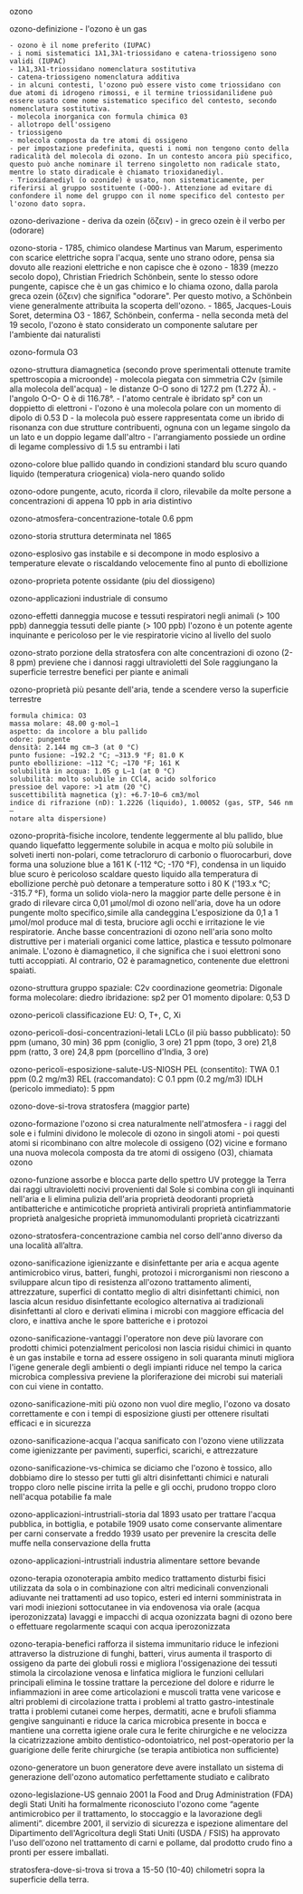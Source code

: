 ozono

ozono-definizione
    - l'ozono è un gas

    - ozono è il nome preferito (IUPAC)
    - i nomi sistematici 1λ1,3λ1-triossidano e catena-triossigeno sono validi (IUPAC)
    - 1λ1,3λ1-triossidano nomenclatura sostitutiva
    - catena-triossigeno nomenclatura additiva
    - in alcuni contesti, l'ozono può essere visto come triossidano con due atomi di idrogeno rimossi, e il termine triossidanilidene può essere usato come nome sistematico specifico del contesto, secondo nomenclatura sostitutiva.
    - molecola inorganica con formula chimica 03
    - allotropo dell'ossigeno
    - triossigeno
    - molecola composta da tre atomi di ossigeno
    - per impostazione predefinita, questi i nomi non tengono conto della radicalità del molecola di ozono. In un contesto ancora più specifico, questo può anche nominare il terreno singoletto non radicale stato, mentre lo stato diradicale è chiamato trioxidanediyl.
    - Trioxidanediyl (o ozonide) è usato, non sistematicamente, per riferirsi al gruppo sostituente (-OOO-). Attenzione ad evitare di confondere il nome del gruppo con il nome specifico del contesto per l'ozono dato sopra.

ozono-derivazione
    - deriva da ozein (ὄζειν)
    - in greco ozein è il verbo per (odorare)

ozono-storia
    - 1785, chimico olandese Martinus van Marum, esperimento con scarice elettriche sopra l'acqua, sente uno strano odore, pensa sia dovuto alle reazioni elettriche e non capisce che è ozono
    - 1839 (mezzo secolo dopo), Christian Friedrich Schönbein, sente lo stesso odore pungente, capisce che è un gas chimico e lo chiama ozono, dalla parola greca ozein (ὄζειν) che significa "odorare". Per questo motivo, a Schönbein viene generalmente attribuita la scoperta dell'ozono.
    - 1865, Jacques-Louis Soret, determina O3 
    - 1867, Schönbein, conferma
    - nella seconda metà del 19 secolo, l'ozono è stato considerato un componente salutare per l'ambiente dai naturalisti

ozono-formula
    O3

ozono-struttura
    diamagnetica
    (secondo prove sperimentali ottenute tramite spettroscopia a microonde)
    - molecola piegata con simmetria C2v (simile alla molecola dell'acqua)
    - le distanze O-O sono di 127.2 pm (1.272 Å).
    - l'angolo O-O- O è di 116.78°. 
    - l'atomo centrale è ibridato sp² con un doppietto di elettroni
    - l'ozono è una molecola polare con un momento di dipolo di 0.53 D
    - la molecola può essere rappresentata come un ibrido di risonanza con due strutture contribuenti, ognuna con un legame singolo da un lato e un doppio legame dall'altro
    - l'arrangiamento possiede un ordine di legame complessivo di 1.5 su entrambi i lati

ozono-colore
    blue pallido quando in condizioni standard
    blu scuro quando liquido (temperatura criogenica)
    viola-nero quando solido

ozono-odore
    pungente, acuto, ricorda il cloro, rilevabile da molte persone a concentrazioni di appena 10 ppb in aria
    distintivo

ozono-atmosfera-concentrazione-totale
    0.6 ppm

ozono-storia
    struttura determinata nel 1865

ozono-esplosivo
    gas instabile e si decompone in modo esplosivo a temperature elevate o riscaldando velocemente fino al punto di ebollizione

ozono-proprieta
    potente ossidante (piu del diossigeno)

ozono-applicazioni
    industriale
    di consumo

ozono-effetti
    danneggia mucose e tessuti respiratori negli animali (> 100 ppb)
    danneggia tessuti delle piante (> 100 ppb)
    l'ozono è un potente agente inquinante e pericoloso per le vie respiratorie vicino al livello del suolo

ozono-strato
    porzione della stratosfera con alte concentrazioni di ozono (2-8 ppm)
    previene che i dannosi raggi ultravioletti del Sole raggiungano la superficie terrestre
    benefici per piante e animali

ozono-proprietà
    più pesante dell'aria, tende a scendere verso la superficie terrestre

    formula chimica: O3
    massa molare: 48.00 g·mol−1
    aspetto: da incolore a blu pallido
    odore: pungente
    densità: 2.144 mg cm−3 (at 0 °C)
    punto fusione: −192.2 °C; −313.9 °F; 81.0 K
    punto ebollizione: −112 °C; −170 °F; 161 K
    solubilità in acqua: 1.05 g L−1 (at 0 °C)
    solubilità: molto solubile in CCl4, acido solforico
    pressioe del vapore: >1 atm (20 °C)
    suscettibilità magnetica (χ): +6.7·10−6 cm3/mol
    indice di rifrazione (nD): 1.2226 (liquido), 1.00052 (gas, STP, 546 nm —
    notare alta dispersione)

ozono-proprità-fisiche
    incolore, tendente leggermente al blu pallido, blue quando liquefatto
    leggermente solubile in acqua e molto più solubile in solveti inerti non-polari, come tetracloruro di carbonio o fluorocarburi, dove forma una soluzione blue
    a 161 K (-112 °C; -170 °F), condensa in un liquido blue scuro
    è pericoloso scaldare questo liquido alla temperatura di ebollizione perchè può detonare
    a temperature sotto i 80 K ('193.x °C; -315.7 °F), forma un solido viola-nero
    la maggior parte delle persone è in grado di rilevare circa 0,01 μmol/mol di ozono nell'aria, dove ha un odore pungente molto specifico,simile alla candeggina
    L'esposizione da 0,1 a 1 μmol/mol produce mal di testa, bruciore agli occhi e irritazione le vie respiratorie. Anche basse concentrazioni di ozono nell'aria sono molto distruttive per i materiali organici come lattice, plastica e tessuto polmonare animale.
    L'ozono è diamagnetico, il che significa che i suoi elettroni sono tutti accoppiati. Al contrario, O2 è paramagnetico, contenente due elettroni spaiati.

ozono-struttura
    gruppo spaziale: C2v
    coordinazione geometria: Digonale
    forma molecolare: diedro
    ibridazione: sp2 per O1
    momento dipolare: 0,53 D

ozono-pericoli
    classificazione EU: O, T+, C, Xi

ozono-pericoli-dosi-concentrazioni-letali
    LCLo (il più basso pubblicato):
        50 ppm (umano, 30 min)
        36 ppm (coniglio, 3 ore)
        21 ppm (topo, 3 ore)
        21,8 ppm (ratto, 3 ore)
        24,8 ppm (porcellino d'India, 3 ore)

ozono-pericoli-esposizione-salute-US-NIOSH
    PEL (consentito): TWA 0.1 ppm (0.2 mg/m3)
    REL (raccomandato): C 0.1 ppm (0.2 mg/m3)
    IDLH (pericolo immediato): 5 ppm

ozono-dove-si-trova
    stratosfera (maggior parte)

ozono-formazione
    l'ozono si crea naturalmente nell'atmosfera
    - i raggi del sole e i fulmini dividono le molecole di ozono in singoli atomi
    - poi questi atomi si ricombinano con altre molecole di ossigeno (O2) vicine e formano una nuova molecola composta da tre atomi di ossigeno (O3), chiamata ozono 

ozono-funzione
    assorbe e blocca parte dello spettro UV
    protegge la Terra dai raggi ultravioletti nocivi provenienti dal Sole
    si combina con gli inquinanti nell'aria e li elimina
    pulizia dell'aria
    proprietà deodoranti
    proprietà antibatteriche e antimicotiche
    proprietà antivirali
    proprietà antinfiammatorie
    proprietà analgesiche
    proprietà immunomodulanti
    proprietà cicatrizzanti

ozono-stratosfera-concentrazione 
    cambia nel corso dell'anno 
    diverso da una località all’altra.

ozono-sanificazione
    igienizzante e disinfettante per aria e acqua
    agente antimicrobico
    virus, batteri, funghi, protozoi
    i microrganismi non riescono a sviluppare alcun tipo di resistenza all'ozono
    trattamento alimenti, attrezzature, superfici di contatto
    meglio di altri disinfettanti chimici, non lascia alcun residuo
    disinfettante ecologico
    alternativa ai tradizionali disinfettanti al cloro e derivati
    elimina i microbi con maggiore efficacia del cloro, e inattiva anche le spore batteriche e i protozoi

ozono-sanificazione-vantaggi
    l'operatore non deve più lavorare con prodotti chimici potenzialment pericolosi
    non lascia risidui chimici in quanto è un gas instabile e torna ad essere ossigeno in soli quaranta minuti
    migliora l'igene generale degli ambienti o degli impianti
    riduce nel tempo la carica microbica complessiva
    previene la ploriferazione dei microbi sui materiali con cui viene in contatto.

ozono-sanificazione-miti
    più ozono non vuol dire meglio, l'ozono va dosato correttamente e con i tempi di esposizione giusti per ottenere risultati efficaci e in sicurezza

ozono-sanificazione-acqua
    l'acqua sanificato con l'ozono viene utilizzata come igienizzante per pavimenti, superfici, scarichi, e attrezzature

ozono-sanificazione-vs-chimica
    se diciamo che l'ozono è tossico, allo dobbiamo dire lo stesso per tutti gli altri disinfettanti chimici e naturali
    troppo cloro nelle piscine irrita la pelle e gli occhi, prudono
    troppo cloro nell'acqua potabilie fa male

ozono-applicazioni-intrustriali-storia
    dal 1893 usato per trattare l'acqua pubblica, in bottiglia, e potabile
    1909 usato come conservante alimentare per carni conservate a freddo
    1939 usato per prevenire la crescita delle muffe nella conservazione della frutta

ozono-applicazioni-intrustriali
    industria alimentare
    settore bevande


ozono-terapia
    ozonoterapia
    ambito medico
    trattamento disturbi fisici
    utilizzata da sola o in combinazione con altri medicinali convenzionali
    adiuvante nei trattamenti ad uso topico, esteri ed interni
    somministrata in vari modi
    iniezioni sottocutanee
    in via endovenosa
    via orale (acqua iperozonizzata)
    lavaggi e impacchi di acqua ozonizzata
    bagni di ozono
    bere o effettuare regolarmente scaqui con acqua iperozonizzata 

ozono-terapia-benefici
    rafforza il sistema immunitario
    riduce le infezioni attraverso la distruzione di funghi, batteri, virus
    aumenta il trasporto di ossigeno da parte dei globuli rossi e migliora l'ossigenazione dei tessuti
    stimola la circolazione venosa e linfatica
    migliora le funzioni cellulari principali
    elimina le tossine
    trattare la percezione del dolore e ridurre le infiammazioni in aree come articolazioni e muscoli
    tratta vene varicose e altri problemi di circolazione
    tratta i problemi al tratto gastro-intestinale
    tratta i problemi cutanei come herpes, dermatiti, acne e brufoli
    sfiamma gengive sanguinanti e riduce la carica microbica presente in bocca e mantiene una corretta igiene orale
    cura le ferite chirurgiche e ne velocizza la cicatrizzazione
    ambito dentistico-odontoiatrico, nel post-operatorio per la guarigione delle ferite chirurgiche (se terapia antibiotica non sufficiente) 


ozono-generatore
    un buon generatore deve avere installato un sistema di generazione dell'ozono automatico perfettamente studiato e calibrato


ozono-legislazione-US
    gennaio 2001 la Food and Drug Administration (FDA) degli Stati Uniti ha formalmente riconosciuto l'ozono come “agente antimicrobico per il trattamento, lo stoccaggio e la lavorazione degli alimenti”.
    dicembre 2001, il servizio di sicurezza e ispezione alimentare del Dipartimento dell'Agricoltura degli Stati Uniti (USDA / FSIS) ha approvato l'uso dell'ozono nel trattamento di carni e pollame, dal prodotto crudo fino a pronti per essere imballati.




stratosfera-dove-si-trova
    si trova a 15-50 (10-40) chilometri sopra la superficie della terra.


    